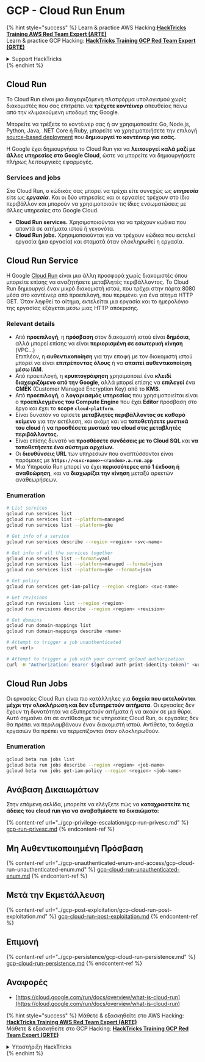 # GCP - Cloud Run Enum

{% hint style="success" %}
Learn & practice AWS Hacking:<img src="../../../.gitbook/assets/image (1) (1) (1) (1).png" alt="" data-size="line">[**HackTricks Training AWS Red Team Expert (ARTE)**](https://training.hacktricks.xyz/courses/arte)<img src="../../../.gitbook/assets/image (1) (1) (1) (1).png" alt="" data-size="line">\
Learn & practice GCP Hacking: <img src="../../../.gitbook/assets/image (2) (1).png" alt="" data-size="line">[**HackTricks Training GCP Red Team Expert (GRTE)**<img src="../../../.gitbook/assets/image (2) (1).png" alt="" data-size="line">](https://training.hacktricks.xyz/courses/grte)

<details>

<summary>Support HackTricks</summary>

* Check the [**subscription plans**](https://github.com/sponsors/carlospolop)!
* **Join the** 💬 [**Discord group**](https://discord.gg/hRep4RUj7f) or the [**telegram group**](https://t.me/peass) or **follow** us on **Twitter** 🐦 [**@hacktricks\_live**](https://twitter.com/hacktricks_live)**.**
* **Share hacking tricks by submitting PRs to the** [**HackTricks**](https://github.com/carlospolop/hacktricks) and [**HackTricks Cloud**](https://github.com/carlospolop/hacktricks-cloud) github repos.

</details>
{% endhint %}

## Cloud Run <a href="#reviewing-cloud-run-configurations" id="reviewing-cloud-run-configurations"></a>

Το Cloud Run είναι μια διαχειριζόμενη πλατφόρμα υπολογισμού χωρίς διακομιστές που σας επιτρέπει να **τρέχετε κοντέινερ** απευθείας πάνω από την κλιμακούμενη υποδομή της Google.

Μπορείτε να τρέξετε το κοντέινερ σας ή αν χρησιμοποιείτε Go, Node.js, Python, Java, .NET Core ή Ruby, μπορείτε να χρησιμοποιήσετε την επιλογή [source-based deployment](https://cloud.google.com/run/docs/deploying-source-code) που **δημιουργεί το κοντέινερ για εσάς.**

Η Google έχει δημιουργήσει το Cloud Run για να **λειτουργεί καλά μαζί με άλλες υπηρεσίες στο Google Cloud**, ώστε να μπορείτε να δημιουργήσετε πλήρως λειτουργικές εφαρμογές.

### Services and jobs <a href="#services-and-jobs" id="services-and-jobs"></a>

Στο Cloud Run, ο κώδικάς σας μπορεί να τρέχει είτε συνεχώς ως _**υπηρεσία**_ είτε ως _**εργασία**_. Και οι δύο υπηρεσίες και οι εργασίες τρέχουν στο ίδιο περιβάλλον και μπορούν να χρησιμοποιούν τις ίδιες ενσωματώσεις με άλλες υπηρεσίες στο Google Cloud.

* **Cloud Run services.** Χρησιμοποιούνται για να τρέχουν κώδικα που απαντά σε αιτήματα ιστού ή γεγονότα.
* **Cloud Run jobs.** Χρησιμοποιούνται για να τρέχουν κώδικα που εκτελεί εργασία (μια εργασία) και σταματά όταν ολοκληρωθεί η εργασία.

## Cloud Run Service

Η Google [Cloud Run](https://cloud.google.com/run) είναι μια άλλη προσφορά χωρίς διακομιστές όπου μπορείτε επίσης να αναζητήσετε μεταβλητές περιβάλλοντος. Το Cloud Run δημιουργεί έναν μικρό διακομιστή ιστού, που τρέχει στην πόρτα 8080 μέσα στο κοντέινερ από προεπιλογή, που περιμένει για ένα αίτημα HTTP GET. Όταν ληφθεί το αίτημα, εκτελείται μια εργασία και το ημερολόγιο της εργασίας εξάγεται μέσω μιας HTTP απόκρισης.

### Relevant details

* Από **προεπιλογή**, η **πρόσβαση** στον διακομιστή ιστού είναι **δημόσια**, αλλά μπορεί επίσης να είναι **περιορισμένη σε εσωτερική κίνηση** (VPC...)\
Επιπλέον, η **αυθεντικοποίηση** για την επαφή με τον διακομιστή ιστού μπορεί να είναι **επιτρέποντας όλους** ή να **απαιτεί αυθεντικοποίηση μέσω IAM**.
* Από προεπιλογή, η **κρυπτογράφηση** χρησιμοποιεί ένα **κλειδί διαχειριζόμενο από την Google**, αλλά μπορεί επίσης να **επιλεγεί** ένα **CMEK** (Customer Managed Encryption Key) από το **KMS**.
* Από **προεπιλογή**, ο **λογαριασμός υπηρεσίας** που χρησιμοποιείται είναι ο **προεπιλεγμένος του Compute Engine** που έχει **Editor** πρόσβαση στο έργο και έχει το **scope `cloud-platform`.**
* Είναι δυνατόν να ορίσετε **μεταβλητές περιβάλλοντος σε καθαρό κείμενο** για την εκτέλεση, και ακόμη και να **τοποθετήσετε μυστικά του cloud** ή **να προσθέσετε μυστικά του cloud στις μεταβλητές περιβάλλοντος.**
* Είναι επίσης δυνατό να **προσθέσετε συνδέσεις με το Cloud SQL** και **να τοποθετήσετε ένα σύστημα αρχείων.**
* Οι **διευθύνσεις URL** των υπηρεσιών που αναπτύσσονται είναι παρόμοιες με **`https://<svc-name>-<random>.a.run.app`**
* Μια Υπηρεσία Run μπορεί να έχει **περισσότερες από 1 έκδοση ή αναθεώρηση**, και να **διαχωρίζει την κίνηση** μεταξύ αρκετών αναθεωρήσεων.

### Enumeration
```bash
# List services
gcloud run services list
gcloud run services list --platform=managed
gcloud run services list --platform=gke

# Get info of a service
gcloud run services describe --region <region> <svc-name>

# Get info of all the services together
gcloud run services list --format=yaml
gcloud run services list --platform=managed --format=json
gcloud run services list --platform=gke --format=json

# Get policy
gcloud run services get-iam-policy --region <region> <svc-name>

# Get revisions
gcloud run revisions list --region <region>
gcloud run revisions describe --region <region> <revision>

# Get domains
gcloud run domain-mappings list
gcloud run domain-mappings describe <name>

# Attempt to trigger a job unauthenticated
curl <url>

# Attempt to trigger a job with your current gcloud authorization
curl -H "Authorization: Bearer $(gcloud auth print-identity-token)" <url>
```
## Cloud Run Jobs

Οι εργασίες Cloud Run είναι πιο κατάλληλες για **δοχεία που εκτελούνται μέχρι την ολοκλήρωση και δεν εξυπηρετούν αιτήματα**. Οι εργασίες δεν έχουν τη δυνατότητα να εξυπηρετούν αιτήματα ή να ακούν σε μια θύρα. Αυτό σημαίνει ότι σε αντίθεση με τις υπηρεσίες Cloud Run, οι εργασίες δεν θα πρέπει να περιλαμβάνουν έναν διακομιστή ιστού. Αντίθετα, τα δοχεία εργασιών θα πρέπει να τερματίζονται όταν ολοκληρωθούν.

### Enumeration
```bash
gcloud beta run jobs list
gcloud beta run jobs describe --region <region> <job-name>
gcloud beta run jobs get-iam-policy --region <region> <job-name>
```
## Ανάβαση Δικαιωμάτων

Στην επόμενη σελίδα, μπορείτε να ελέγξετε πώς να **καταχραστείτε τις άδειες του cloud run για να αναβαθμίσετε τα δικαιώματα**:

{% content-ref url="../gcp-privilege-escalation/gcp-run-privesc.md" %}
[gcp-run-privesc.md](../gcp-privilege-escalation/gcp-run-privesc.md)
{% endcontent-ref %}

## Μη Αυθεντικοποιημένη Πρόσβαση

{% content-ref url="../gcp-unauthenticated-enum-and-access/gcp-cloud-run-unauthenticated-enum.md" %}
[gcp-cloud-run-unauthenticated-enum.md](../gcp-unauthenticated-enum-and-access/gcp-cloud-run-unauthenticated-enum.md)
{% endcontent-ref %}

## Μετά την Εκμετάλλευση

{% content-ref url="../gcp-post-exploitation/gcp-cloud-run-post-exploitation.md" %}
[gcp-cloud-run-post-exploitation.md](../gcp-post-exploitation/gcp-cloud-run-post-exploitation.md)
{% endcontent-ref %}

## Επιμονή

{% content-ref url="../gcp-persistence/gcp-cloud-run-persistence.md" %}
[gcp-cloud-run-persistence.md](../gcp-persistence/gcp-cloud-run-persistence.md)
{% endcontent-ref %}

## Αναφορές

* [https://cloud.google.com/run/docs/overview/what-is-cloud-run](https://cloud.google.com/run/docs/overview/what-is-cloud-run)

{% hint style="success" %}
Μάθετε & εξασκηθείτε στο AWS Hacking:<img src="../../../.gitbook/assets/image (1) (1) (1) (1).png" alt="" data-size="line">[**HackTricks Training AWS Red Team Expert (ARTE)**](https://training.hacktricks.xyz/courses/arte)<img src="../../../.gitbook/assets/image (1) (1) (1) (1).png" alt="" data-size="line">\
Μάθετε & εξασκηθείτε στο GCP Hacking: <img src="../../../.gitbook/assets/image (2) (1).png" alt="" data-size="line">[**HackTricks Training GCP Red Team Expert (GRTE)**<img src="../../../.gitbook/assets/image (2) (1).png" alt="" data-size="line">](https://training.hacktricks.xyz/courses/grte)

<details>

<summary>Υποστήριξη HackTricks</summary>

* Ελέγξτε τα [**σχέδια συνδρομής**](https://github.com/sponsors/carlospolop)!
* **Εγγραφείτε στην** 💬 [**ομάδα Discord**](https://discord.gg/hRep4RUj7f) ή στην [**ομάδα telegram**](https://t.me/peass) ή **ακολουθήστε** μας στο **Twitter** 🐦 [**@hacktricks\_live**](https://twitter.com/hacktricks_live)**.**
* **Μοιραστείτε κόλπα hacking υποβάλλοντας PRs στα** [**HackTricks**](https://github.com/carlospolop/hacktricks) και [**HackTricks Cloud**](https://github.com/carlospolop/hacktricks-cloud) github repos.

</details>
{% endhint %}
